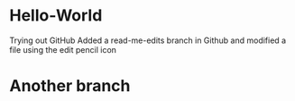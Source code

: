 # Hello-World
Trying out GitHub
Added a read-me-edits branch in Github and modified a file using the edit pencil icon
# Another branch
